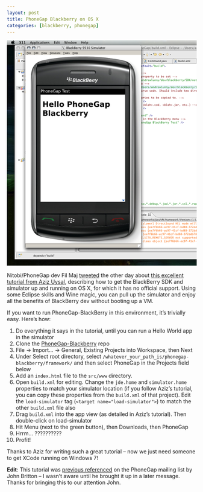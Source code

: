 ```yaml
---
layout: post
title: PhoneGap Blackberry on OS X
categories: [blackberry, phonegap]
---
```

![BlackBerry Simulator in OS X][simulator-image]

Nitobi/PhoneGap dev Fil Maj [tweeted][fils-tweet] the other day about [this excellent tutorial from Aziz Uysal][tutorial], describing how to get the BlackBerry SDK and simulator up and running on OS X, for which it has no official support. Using some Eclipse skills and Wine magic, you can pull up the simulator and enjoy all the benefits of BlackBerry dev without booting up a VM.

If you want to run PhoneGap-BlackBerry in this environment, it’s trivially easy. Here’s how:

1. Do everything it says in the tutorial, until you can run a Hello World app in the simulator
2. Clone the [PhoneGap-Blackberry][repo] repo
3. File -> Import… -> General, Existing Projects into Workspace, then Next
4. Under Select root directory, select `/whatever_your_path_is/phonegap-blackberry/framework/` and then select PhoneGap in the Projects field below
5. Add an `index.html` file to the `src/www` directory.
6. Open `build.xml` for editing. Change the `jde.home` and `simulator.home` properties to match your simulator location (if you follow Aziz’s tutorial, you can copy these properties from the `build.xml` of that project). Edit the `load-simulator` tag (`<target name="load-simulator">`) to match the other `build.xml` file also
7. Drag `build.xml` into the app view (as detailed in Aziz’s tutorial). Then double-click on load-simulator
8. Hit Menu (next to the green button), then Downloads, then PhoneGap
9. Hrrm... ??????????
10. Profit!

Thanks to Aziz for writing such a great tutorial – now we just need someone to get XCode running on Windows 7!

**Edit**: This tutorial was [previous referenced][mailing-list] on the PhoneGap mailing list by John Britton – I wasn’t aware until he brought it up in a later message. Thanks for bringing this to our attention John.

[simulator-image]: /images/phonegap-blackberry-osx.png "BlackBerry Simulator, running in Wine"
[fils-tweet]: http://twitter.com "@filmaj"
[tutorial]: http://www.azizuysal.com/2009/07/blackberry-development-on-mac-os-x.html "BlackBerry Development on OS X"
[repo]: http://github.com/phonegap/phonegap-blackberry "PhoneGap BlackBerry Repo"
[mailing-list]: http://groups.google.com/group/phonegap/browse_thread/thread/ebd3681c8eefba3d/eb29373d7606be8f?lnk=gst&q=blackberry+os+x